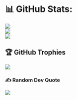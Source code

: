 # 📊 GitHub Stats:
![](https://github-readme-stats.vercel.app/api?username=kuvardin&theme=highcontrast&hide_border=false&include_all_commits=true&count_private=true)<br/>
![](https://github-readme-streak-stats.herokuapp.com/?user=kuvardin&theme=highcontrast&hide_border=false)<br/>
![](https://github-readme-stats.vercel.app/api/top-langs/?username=kuvardin&theme=highcontrast&hide_border=false&include_all_commits=true&count_private=true&layout=compact)

## 🏆 GitHub Trophies
![](https://github-profile-trophy.vercel.app/?username=kuvardin&theme=flat&no-frame=false&no-bg=false&margin-w=4)

### ✍️ Random Dev Quote
![](https://quotes-github-readme.vercel.app/api?type=horizontal&theme=radical)

<!--
**kuvardin/kuvardin** is a ✨ _special_ ✨ repository because its `README.md` (this file) appears on your GitHub profile.

Here are some ideas to get you started:

- 🔭 I’m currently working on ...
- 🌱 I’m currently learning ...
- 👯 I’m looking to collaborate on ...
- 🤔 I’m looking for help with ...
- 💬 Ask me about ...
- 📫 How to reach me: ...
- 😄 Pronouns: ...
- ⚡ Fun fact: ...
-->
